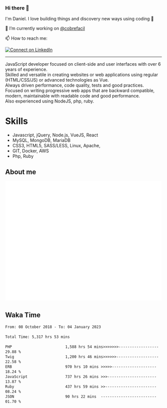 ### Hi there 👋

I'm Daniel. I love building things and discovery new ways using coding :raised_hands: 

🔭 I’m currently working on [@cobrefacil](https://www.cobrefacil.com.br/)

📫 How to reach me:

[![Connect on LinkedIn](https://img.shields.io/badge/--linkedin?label=LinkedIn&logo=LinkedIn&style=social)](https://www.linkedin.com/in/daniel-cerverizzo/)

---

JavaScript developer focused on client-side and user interfaces with over 6 years of experience.  
Skilled and versatile in creating websites or web applications using regular (HTML/CSS/JS) or advanced technologies as Vue.  
Always driven performance, code quality, tests and good practices.  
 Focused on writing progressive web apps that are backward compatible, modern, maintainable with readable code and good performance.  
Also experienced using NodeJS, php, ruby. 


# Skills

 - Javascript, jQuery, Node.js, VueJS, React
 - MySQL, MongoDB, MariaDB    
 - CSS3, HTML5, SASS/LESS,  Linux, Apache,
 - GIT, Docker, AWS
 - Php, Ruby

## About me

![Metrics](/github-metrics.svg)

## Waka Time

<!--START_SECTION:waka-->

```text
From: 08 October 2018 - To: 04 January 2023

Total Time: 5,317 hrs 53 mins

PHP                        1,588 hrs 54 mins>>>>>>>------------------   29.88 %
Twig                       1,200 hrs 46 mins>>>>>>-------------------   22.58 %
ERB                        970 hrs 10 mins >>>>>--------------------   18.24 %
JavaScript                 737 hrs 26 mins >>>----------------------   13.87 %
Ruby                       437 hrs 59 mins >>-----------------------   08.24 %
JSON                       90 hrs 22 mins  -------------------------   01.70 %
```

<!--END_SECTION:waka-->

